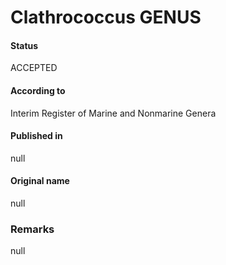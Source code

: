 Clathrococcus GENUS
=======

#### Status
ACCEPTED

#### According to
Interim Register of Marine and Nonmarine Genera

#### Published in
null

#### Original name
null

### Remarks
null